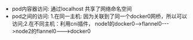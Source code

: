 * pod内容器访问: 通过localhost 共享了网络命名空间
* pod之间的访问: 1.在同一主机: 因为关联到了同一个docker0网桥，所以可以访问;2.在不同主机：利用cni插件，
node1的docker0-->flannel0--->node2的flannel0--->docker0
